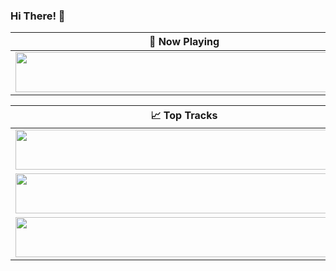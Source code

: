 ### Hi There! 👋

| 🎵 Now Playing                                                                                                                    |
| ------------------------------------------------------------------------------------------------------------------------------ |
|  <a href="https://open.spotify.com/intl-es/album/4N1fROq2oeyLGAlQ1C1j18?si=x3hhx5UhSB-5_9m7QQXJ4A"><img src="[https://status.nmoo.dev/now-playing](https://is1-ssl.mzstatic.com/image/thumb/Music126/v4/63/e5/e2/63e5e2e4-829b-924d-a1dc-8058a1d69bd4/196922462702_Cover.jpg/1200x1200bf-60.jpg)" width="540" height="64"></a> |


<table>
  <thead>
    <tr>
      <th>📈 Top Tracks</th>
    </tr>
  </thead>
  <tbody>
    <tr>
      <td><a href="https://status.nmoo.dev/top-tracks?i=1&open"><img src="https://status.nmoo.dev/top-tracks?i=1" width="540" height="64"></a></td>
    </tr>
    <tr></tr> <!-- hide gray row -->
    <tr>
      <td><a href="https://status.nmoo.dev/top-tracks?i=2&open"><img src="https://status.nmoo.dev/top-tracks?i=2" width="540" height="64"></a></td>
    </tr>
    <tr></tr> <!-- hide gray row -->
    <tr>
      <td><a href="https://status.nmoo.dev/top-tracks?i=3&open"><img src="https://status.nmoo.dev/top-tracks?i=3" width="540" height="64"></a></td>
    </tr>
  </tbody>
</table>
